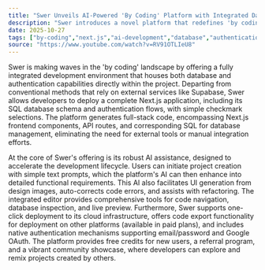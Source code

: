 ```yaml
---
title: "Swer Unveils AI-Powered 'By Coding' Platform with Integrated Database and Authentication"
description: "Swer introduces a novel platform that redefines 'by coding' by embedding database and authentication directly within Next.js projects. This approach streamlines web application development, moving away from external integrations typical in the space."
date: 2025-10-27
tags: ["by-coding","next.js","ai-development","database","authentication"]
source: "https://www.youtube.com/watch?v=RV91OTLIeU8"
---
```

Swer is making waves in the 'by coding' landscape by offering a fully integrated development environment that houses both database and authentication capabilities directly within the project. Departing from conventional methods that rely on external services like Supabase, Swer allows developers to deploy a complete Next.js application, including its SQL database schema and authentication flows, with simple checkmark selections. The platform generates full-stack code, encompassing Next.js frontend components, API routes, and corresponding SQL for database management, eliminating the need for external tools or manual integration efforts.

At the core of Swer's offering is its robust AI assistance, designed to accelerate the development lifecycle. Users can initiate project creation with simple text prompts, which the platform's AI can then enhance into detailed functional requirements. This AI also facilitates UI generation from design images, auto-corrects code errors, and assists with refactoring. The integrated editor provides comprehensive tools for code navigation, database inspection, and live preview. Furthermore, Swer supports one-click deployment to its cloud infrastructure, offers code export functionality for deployment on other platforms (available in paid plans), and includes native authentication mechanisms supporting email/password and Google OAuth. The platform provides free credits for new users, a referral program, and a vibrant community showcase, where developers can explore and remix projects created by others.